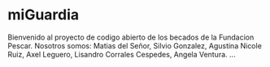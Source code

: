 # miGuardia
Bienvenido al proyecto de codigo abierto de los becados de la Fundacion Pescar.
Nosotros somos:
Matias del Señor,
Silvio Gonzalez,
Agustina Nicole Ruiz,
Axel Leguero,
Lisandro Corrales Cespedes,
Angela Ventura.
...
